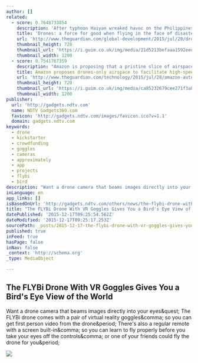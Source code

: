 ```yaml
---
author: []
related:
  - score: 0.7648733854
    description: 'After typhoon Haiyan wreaked havoc on the Philippines in 2013, killing more than 6,300 people and destroying farms and villages, several relief groups flew drones over the affected areas to survey the damage, identify blocked roads and find displaced people.'
    title: 'Drones: a force for good when flying in the face of disaster'
    url: 'http://www.theguardian.com/global-development/2015/jul/28/drones-flying-in-the-face-of-disaster-humanitarian-response'
    thumbnail_height: 720
    thumbnail_url: 'https://i.guim.co.uk/img/media/21d5213befaaa1592eee73dfad65cc9bb0dfe573/0_262_4000_2400/master/4000.jpg?w=1200&q=85&auto=format&sharp=10&s=07549ca1fe963f0441add57c8681f15e'
    thumbnail_width: 1200
  - score: 0.7541767359
    description: "Amazon is proposing that a pristine slice of airspace above the world's cities and suburbs should be set aside for the deployment of high-speed aerial drones capable of flying robotically with virtually no human interference."
    title: Amazon proposes drones-only airspace to facilitate high-speed delivery
    url: 'http://www.theguardian.com/technology/2015/jul/28/amazon-autonomous-drones-only-airspace-package-delivery'
    thumbnail_height: 720
    thumbnail_url: 'https://i.guim.co.uk/img/media/ca85232679cee271f3a8be3c0e3edd4ae0af7751/683_0_4283_2570/master/4283.jpg?w=1200&q=85&auto=format&sharp=10&s=5920cf5a74eebaa239471ec9c7dc1271'
    thumbnail_width: 1200
publisher:
  url: 'http://gadgets.ndtv.com'
  name: NDTV Gadgets360.com
  favicon: 'http://gadgets.ndtv.com/images/favicon.ico?v=1.1'
  domain: gadgets.ndtv.com
keywords:
  - drone
  - kickstarter
  - crowdfunding
  - goggles
  - cameras
  - approximately
  - app
  - projects
  - flybi
  - bird
description: "Want a drone camera that beams images directly into your eyes? The FLYBi drone comes with a pair of virtual reality goggles, so you can get first person video from the drone. There's also a regular remote with a screen built-in, so you can learn to fly properly before you take your eyes off the controls, or one of your friends could fly the drone for you."
inLanguage: en
app_links: []
isBasedOnUrl: 'http://gadgets.ndtv.com/others/news/the-flybi-drone-with-vr-goggles-gives-you-a-birds-eye-view-of-the-world-779185'
title: "The FLYBi Drone With VR Goggles Gives You a Bird's Eye View of the World"
datePublished: '2015-12-17T09:25:54.562Z'
dateModified: '2015-12-17T09:25:17.253Z'
sourcePath: _posts/2015-12-17-the-flybi-drone-with-vr-goggles-gives-you-a-birds-eye-view.md
published: true
inFeed: true
hasPage: false
inNav: false
_context: 'http://schema.org'
_type: MediaObject

---
```

<article style=""><h1>The FLYBi Drone With VR Goggles Gives You a Bird's Eye View of the World</h1><p>Want a drone camera that beams images directly into your eyes&amp;quest; The FLYBi drone comes with a pair of virtual reality goggles&amp;comma; so you can get first person video from the drone&amp;period; There's also a regular remote with a screen built-in&amp;comma; so you can learn to fly properly before you take your eyes off the controls&amp;comma; or one of your friends could fly the drone for you&amp;period;</p><img src="http://cdn.ndtv.com/tech/images/gadgets/flybi_drone.jpg" /></article>